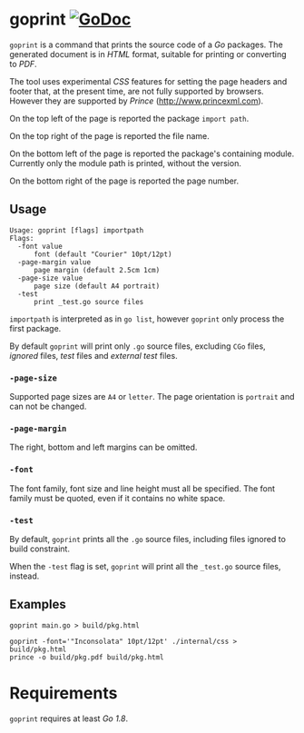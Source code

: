 # goprint [![GoDoc](https://godoc.org/github.com/perillo/goprint?status.svg)](http://godoc.org/github.com/perillo/goprint)

`goprint` is a command that prints the source code of a *Go* packages.  The
generated document is in *HTML* format, suitable for printing or converting to
*PDF*.

The tool uses experimental *CSS* features for setting the page headers
and footer that, at the present time, are not fully supported by browsers.
However they are supported by *Prince* (http://www.princexml.com).

On the top left of the page is reported the package `import path`.

On the top right of the page is reported the file name.

On the bottom left of the page is reported the package's containing module.
Currently only the module path is printed, without the version.

On the bottom right of the page is reported the page number.

## Usage

    Usage: goprint [flags] importpath
    Flags:
      -font value
          font (default "Courier" 10pt/12pt)
      -page-margin value
          page margin (default 2.5cm 1cm)
      -page-size value
          page size (default A4 portrait)
      -test
          print _test.go source files

`importpath` is interpreted as in `go list`, however `goprint` only process the
first package.

By default `goprint` will print only `.go` source files, excluding `CGo` files,
*ignored* files, *test* files and *external test* files.

### `-page-size`

Supported page sizes are `A4` or `letter`.  The page orientation is `portrait`
and can not be changed.

### `-page-margin`

The right, bottom and left margins can be omitted.

### `-font`

The font family, font size and line height must all be specified.  The font
family must be quoted, even if it contains no white space.

### `-test`

By default, `goprint` prints all the `.go` source files, including files
ignored to build constraint.

When the `-test` flag is set, `goprint` will print all the `_test.go` source
files, instead.


## Examples

```
goprint main.go > build/pkg.html
```

```
goprint -font='"Inconsolata" 10pt/12pt' ./internal/css > build/pkg.html
prince -o build/pkg.pdf build/pkg.html
```

# Requirements

`goprint` requires at least *Go 1.8*.
